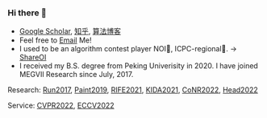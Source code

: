 ### Hi there 👋

- [Google Scholar](https://scholar.google.com/citations?user=zJEkaG8AAAAJ&hl=en), [知乎](https://www.zhihu.com/people/hzwer), [算法博客](http://hzwer.com)
- Feel free to [Email](mailto:hzwer@pku.edu.cn) Me!
- I used to be an algorithm contest player NOI🥈, ICPC-regional🏅️. -> [ShareOI](https://github.com/hzwer/ShareOI) 
- I received my B.S. degree from Peking Univerisity in 2020. I have joined MEGVII Research since July, 2017.

Research: [Run2017](https://github.com/hzwer/NIPS2017-LearningToRun), [Paint2019](https://github.com/megvii-research/ICCV2019-LearningToPaint), [RIFE2021](https://github.com/megvii-research/ECCV2022-RIFE), [KIDA2021](https://github.com/caozixuan/NeurIPS2021-ML4CO-KIDA), [CoNR2022](https://github.com/megvii-research/CoNR), [Head2022](https://github.com/megvii-research/MM2022-ViCoPerceptualHeadGeneration)

Service: [CVPR2022](https://cvpr2022.thecvf.com), [ECCV2022](https://eccv2022.ecva.net/)

<!--
**hzwer/hzwer** is a ✨ _special_ ✨ repository because its `README.md` (this file) appears on your GitHub profile.

Here are some ideas to get you started:

- 🔭 I’m currently working on ...
- 🌱 I’m currently learning ...
- 👯 I’m looking to collaborate on ...
- 🤔 I’m looking for help with ...
- 💬 Ask me about ...
- 📫 How to reach me: ...
- 😄 Pronouns: ...
- ⚡ Fun fact: ...
-->
